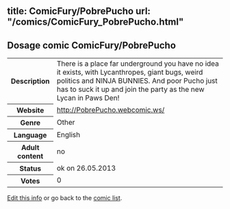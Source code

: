 title: ComicFury/PobrePucho
url: "/comics/ComicFury_PobrePucho.html"
---
Dosage comic ComicFury/PobrePucho
-----------------------------------------

<p id="msg"></p>
<script type="text/javascript">
if (window.location.search === '?edit_info_mail=sent_ok') {
  var elem = document.getElementById("msg");
  elem.innerHTML = 'Edited information sucessfully sent for review, which is usually done daily. Thanks!';
  elem.className = 'ok';
}
</script>
<table class="comicinfo">
<tr>
<th>Description</th><td>There is a place far underground you have no idea it exists, with Lycanthropes, giant bugs, weird politics and NINJA BUNNIES. And poor Pucho just has to suck it up and join the party as the new Lycan in Paws Den!</td>
</tr>
<tr>
<th>Website</th><td><a href="http://PobrePucho.webcomic.ws/">http://PobrePucho.webcomic.ws/</a></td>
</tr>
<tr>
<th>Genre</th><td>Other</td>
</tr>
<tr>
<th>Language</th><td>English</td>
</tr>
<tr>
<th>Adult content</th><td>no</td>
</tr>
<tr>
<th>Status</th><td>ok on 26.05.2013</td>
</tr>
<tr>
<th>Votes</th><td>0</td>
</tr>
</table>

[Edit this info](ComicFury_PobrePucho_edit.html) or go back to the [comic list](../comic-index.html).
